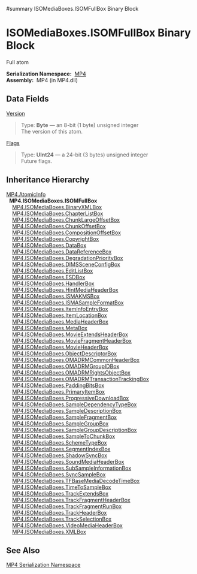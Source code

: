 ﻿#summary ISOMediaBoxes.ISOMFullBox Binary Block

# ISOMediaBoxes.ISOMFullBox Binary Block #


Full atom

**Serialization Namespace:**  [MP4](Bin_N_MP4.md)<br><b>Assembly:</b>  MP4 (in MP4.dll)<br>
<h2>Data Fields</h2>

<a href='Bin_F_MP4_ISOMediaBoxes_ISOMFullBox_Version.md'>Version</a>

<blockquote>Type: <b>Byte</b> — an 8-bit (1 byte) unsigned integer <br>The version of this atom.<br></blockquote>

<a href='Bin_F_MP4_ISOMediaBoxes_ISOMFullBox_Flags.md'>Flags</a>

<blockquote>Type: <b>UInt24</b> — a 24-bit (3 bytes) unsigned integer <br>Future flags.<br></blockquote>

<h2>Inheritance Hierarchy</h2>
<a href='Bin_T_MP4_AtomicInfo.md'>MP4.AtomicInfo</a><br>  <b>MP4.ISOMediaBoxes.ISOMFullBox</b><br>    <a href='Bin_T_MP4_ISOMediaBoxes_BinaryXMLBox.md'>MP4.ISOMediaBoxes.BinaryXMLBox</a><br>    <a href='Bin_T_MP4_ISOMediaBoxes_ChapterListBox.md'>MP4.ISOMediaBoxes.ChapterListBox</a><br>    <a href='Bin_T_MP4_ISOMediaBoxes_ChunkLargeOffsetBox.md'>MP4.ISOMediaBoxes.ChunkLargeOffsetBox</a><br>    <a href='Bin_T_MP4_ISOMediaBoxes_ChunkOffsetBox.md'>MP4.ISOMediaBoxes.ChunkOffsetBox</a><br>    <a href='Bin_T_MP4_ISOMediaBoxes_CompositionOffsetBox.md'>MP4.ISOMediaBoxes.CompositionOffsetBox</a><br>    <a href='Bin_T_MP4_ISOMediaBoxes_CopyrightBox.md'>MP4.ISOMediaBoxes.CopyrightBox</a><br>    <a href='Bin_T_MP4_ISOMediaBoxes_DataBox.md'>MP4.ISOMediaBoxes.DataBox</a><br>    <a href='Bin_T_MP4_ISOMediaBoxes_DataReferenceBox.md'>MP4.ISOMediaBoxes.DataReferenceBox</a><br>    <a href='Bin_T_MP4_ISOMediaBoxes_DegradationPriorityBox.md'>MP4.ISOMediaBoxes.DegradationPriorityBox</a><br>    <a href='Bin_T_MP4_ISOMediaBoxes_DIMSSceneConfigBox.md'>MP4.ISOMediaBoxes.DIMSSceneConfigBox</a><br>    <a href='Bin_T_MP4_ISOMediaBoxes_EditListBox.md'>MP4.ISOMediaBoxes.EditListBox</a><br>    <a href='Bin_T_MP4_ISOMediaBoxes_ESDBox.md'>MP4.ISOMediaBoxes.ESDBox</a><br>    <a href='Bin_T_MP4_ISOMediaBoxes_HandlerBox.md'>MP4.ISOMediaBoxes.HandlerBox</a><br>    <a href='Bin_T_MP4_ISOMediaBoxes_HintMediaHeaderBox.md'>MP4.ISOMediaBoxes.HintMediaHeaderBox</a><br>    <a href='Bin_T_MP4_ISOMediaBoxes_ISMAKMSBox.md'>MP4.ISOMediaBoxes.ISMAKMSBox</a><br>    <a href='Bin_T_MP4_ISOMediaBoxes_ISMASampleFormatBox.md'>MP4.ISOMediaBoxes.ISMASampleFormatBox</a><br>    <a href='Bin_T_MP4_ISOMediaBoxes_ItemInfoEntryBox.md'>MP4.ISOMediaBoxes.ItemInfoEntryBox</a><br>    <a href='Bin_T_MP4_ISOMediaBoxes_ItemLocationBox.md'>MP4.ISOMediaBoxes.ItemLocationBox</a><br>    <a href='Bin_T_MP4_ISOMediaBoxes_MediaHeaderBox.md'>MP4.ISOMediaBoxes.MediaHeaderBox</a><br>    <a href='Bin_T_MP4_ISOMediaBoxes_MetaBox.md'>MP4.ISOMediaBoxes.MetaBox</a><br>    <a href='Bin_T_MP4_ISOMediaBoxes_MovieExtendsHeaderBox.md'>MP4.ISOMediaBoxes.MovieExtendsHeaderBox</a><br>    <a href='Bin_T_MP4_ISOMediaBoxes_MovieFragmentHeaderBox.md'>MP4.ISOMediaBoxes.MovieFragmentHeaderBox</a><br>    <a href='Bin_T_MP4_ISOMediaBoxes_MovieHeaderBox.md'>MP4.ISOMediaBoxes.MovieHeaderBox</a><br>    <a href='Bin_T_MP4_ISOMediaBoxes_ObjectDescriptorBox.md'>MP4.ISOMediaBoxes.ObjectDescriptorBox</a><br>    <a href='Bin_T_MP4_ISOMediaBoxes_OMADRMCommonHeaderBox.md'>MP4.ISOMediaBoxes.OMADRMCommonHeaderBox</a><br>    <a href='Bin_T_MP4_ISOMediaBoxes_OMADRMGroupIDBox.md'>MP4.ISOMediaBoxes.OMADRMGroupIDBox</a><br>    <a href='Bin_T_MP4_ISOMediaBoxes_OMADRMRightsObjectBox.md'>MP4.ISOMediaBoxes.OMADRMRightsObjectBox</a><br>    <a href='Bin_T_MP4_ISOMediaBoxes_OMADRMTransactionTrackingBox.md'>MP4.ISOMediaBoxes.OMADRMTransactionTrackingBox</a><br>    <a href='Bin_T_MP4_ISOMediaBoxes_PaddingBitsBox.md'>MP4.ISOMediaBoxes.PaddingBitsBox</a><br>    <a href='Bin_T_MP4_ISOMediaBoxes_PrimaryItemBox.md'>MP4.ISOMediaBoxes.PrimaryItemBox</a><br>    <a href='Bin_T_MP4_ISOMediaBoxes_ProgressiveDownloadBox.md'>MP4.ISOMediaBoxes.ProgressiveDownloadBox</a><br>    <a href='Bin_T_MP4_ISOMediaBoxes_SampleDependencyTypeBox.md'>MP4.ISOMediaBoxes.SampleDependencyTypeBox</a><br>    <a href='Bin_T_MP4_ISOMediaBoxes_SampleDescriptionBox.md'>MP4.ISOMediaBoxes.SampleDescriptionBox</a><br>    <a href='Bin_T_MP4_ISOMediaBoxes_SampleFragmentBox.md'>MP4.ISOMediaBoxes.SampleFragmentBox</a><br>    <a href='Bin_T_MP4_ISOMediaBoxes_SampleGroupBox.md'>MP4.ISOMediaBoxes.SampleGroupBox</a><br>    <a href='Bin_T_MP4_ISOMediaBoxes_SampleGroupDescriptionBox.md'>MP4.ISOMediaBoxes.SampleGroupDescriptionBox</a><br>    <a href='Bin_T_MP4_ISOMediaBoxes_SampleToChunkBox.md'>MP4.ISOMediaBoxes.SampleToChunkBox</a><br>    <a href='Bin_T_MP4_ISOMediaBoxes_SchemeTypeBox.md'>MP4.ISOMediaBoxes.SchemeTypeBox</a><br>    <a href='Bin_T_MP4_ISOMediaBoxes_SegmentIndexBox.md'>MP4.ISOMediaBoxes.SegmentIndexBox</a><br>    <a href='Bin_T_MP4_ISOMediaBoxes_ShadowSyncBox.md'>MP4.ISOMediaBoxes.ShadowSyncBox</a><br>    <a href='Bin_T_MP4_ISOMediaBoxes_SoundMediaHeaderBox.md'>MP4.ISOMediaBoxes.SoundMediaHeaderBox</a><br>    <a href='Bin_T_MP4_ISOMediaBoxes_SubSampleInformationBox.md'>MP4.ISOMediaBoxes.SubSampleInformationBox</a><br>    <a href='Bin_T_MP4_ISOMediaBoxes_SyncSampleBox.md'>MP4.ISOMediaBoxes.SyncSampleBox</a><br>    <a href='Bin_T_MP4_ISOMediaBoxes_TFBaseMediaDecodeTimeBox.md'>MP4.ISOMediaBoxes.TFBaseMediaDecodeTimeBox</a><br>    <a href='Bin_T_MP4_ISOMediaBoxes_TimeToSampleBox.md'>MP4.ISOMediaBoxes.TimeToSampleBox</a><br>    <a href='Bin_T_MP4_ISOMediaBoxes_TrackExtendsBox.md'>MP4.ISOMediaBoxes.TrackExtendsBox</a><br>    <a href='Bin_T_MP4_ISOMediaBoxes_TrackFragmentHeaderBox.md'>MP4.ISOMediaBoxes.TrackFragmentHeaderBox</a><br>    <a href='Bin_T_MP4_ISOMediaBoxes_TrackFragmentRunBox.md'>MP4.ISOMediaBoxes.TrackFragmentRunBox</a><br>    <a href='Bin_T_MP4_ISOMediaBoxes_TrackHeaderBox.md'>MP4.ISOMediaBoxes.TrackHeaderBox</a><br>    <a href='Bin_T_MP4_ISOMediaBoxes_TrackSelectionBox.md'>MP4.ISOMediaBoxes.TrackSelectionBox</a><br>    <a href='Bin_T_MP4_ISOMediaBoxes_VideoMediaHeaderBox.md'>MP4.ISOMediaBoxes.VideoMediaHeaderBox</a><br>    <a href='Bin_T_MP4_ISOMediaBoxes_XMLBox.md'>MP4.ISOMediaBoxes.XMLBox</a><br>
<h2>See Also</h2>

<a href='Bin_N_MP4.md'>MP4 Serialization Namespace</a>